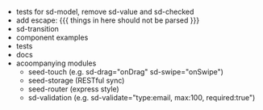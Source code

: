 - tests for sd-model, remove sd-value and sd-checked
- add escape: {{{ things in here should not be parsed }}}
- sd-transition
- component examples
- tests
- docs
- acoompanying modules
    - seed-touch (e.g. sd-drag="onDrag" sd-swipe="onSwipe")
    - seed-storage (RESTful sync)
    - seed-router (express style)
    - sd-validation (e.g. sd-validate="type:email, max:100, required:true")